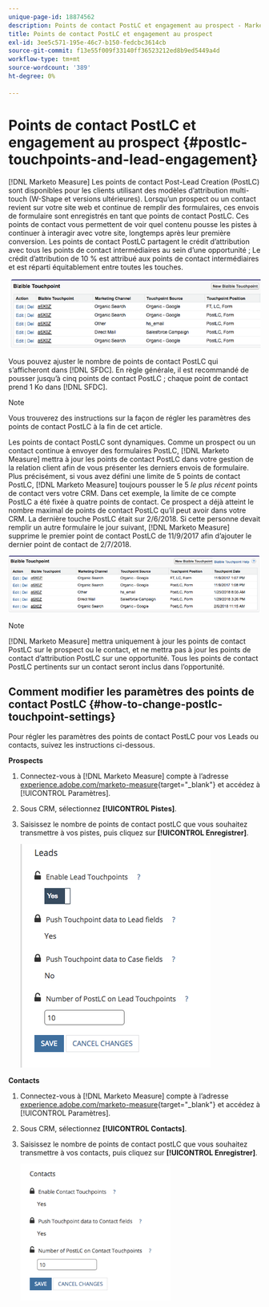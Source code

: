 ```yaml
---
unique-page-id: 18874562
description: Points de contact PostLC et engagement au prospect - Marketo Measure - Documentation du produit
title: Points de contact PostLC et engagement au prospect
exl-id: 3ee5c571-195e-46c7-b150-fedcbc3614cb
source-git-commit: f13e55f009f33140ff36523212ed8b9ed5449a4d
workflow-type: tm+mt
source-wordcount: '389'
ht-degree: 0%

---
```


# Points de contact PostLC et engagement au prospect {#postlc-touchpoints-and-lead-engagement}

[!DNL Marketo Measure] Les points de contact Post-Lead Creation (PostLC) sont disponibles pour les clients utilisant des modèles d’attribution multi-touch (W-Shape et versions ultérieures). Lorsqu’un prospect ou un contact revient sur votre site web et continue de remplir des formulaires, ces envois de formulaire sont enregistrés en tant que points de contact PostLC. Ces points de contact vous permettent de voir quel contenu pousse les pistes à continuer à interagir avec votre site, longtemps après leur première conversion. Les points de contact PostLC partagent le crédit d’attribution avec tous les points de contact intermédiaires au sein d’une opportunité ; Le crédit d’attribution de 10 % est attribué aux points de contact intermédiaires et est réparti équitablement entre toutes les touches.

![](assets/1.png)

Vous pouvez ajuster le nombre de points de contact PostLC qui s’afficheront dans [!DNL SFDC]. En règle générale, il est recommandé de pousser jusqu’à cinq points de contact PostLC ; chaque point de contact prend 1 Ko dans [!DNL SFDC].

>[!NOTE]
>
>Vous trouverez des instructions sur la façon de régler les paramètres des points de contact PostLC à la fin de cet article.

Les points de contact PostLC sont dynamiques. Comme un prospect ou un contact continue à envoyer des formulaires PostLC, [!DNL Marketo Measure] mettra à jour les points de contact PostLC dans votre gestion de la relation client afin de vous présenter les derniers envois de formulaire. Plus précisément, si vous avez défini une limite de 5 points de contact PostLC, [!DNL Marketo Measure] toujours pousser le 5 _le plus récent_ points de contact vers votre CRM.  Dans cet exemple, la limite de ce compte PostLC a été fixée à quatre points de contact. Ce prospect a déjà atteint le nombre maximal de points de contact PostLC qu’il peut avoir dans votre CRM. La dernière touche PostLC était sur 2/6/2018. Si cette personne devait remplir un autre formulaire le jour suivant, [!DNL Marketo Measure] supprime le premier point de contact PostLC de 11/9/2017 afin d’ajouter le dernier point de contact de 2/7/2018.

![](assets/2.png)

>[!NOTE]
>
>[!DNL Marketo Measure] mettra uniquement à jour les points de contact PostLC sur le prospect ou le contact, et ne mettra pas à jour les points de contact d’attribution PostLC sur une opportunité. Tous les points de contact PostLC pertinents sur un contact seront inclus dans l’opportunité.

## Comment modifier les paramètres des points de contact PostLC {#how-to-change-postlc-touchpoint-settings}

Pour régler les paramètres des points de contact PostLC pour vos Leads ou contacts, suivez les instructions ci-dessous.

**Prospects**

1. Connectez-vous à [!DNL Marketo Measure] compte à l’adresse [experience.adobe.com/marketo-measure](https://experience.adobe.com/marketo-measure){target="_blank"} et accédez à [!UICONTROL Paramètres].

1. Sous CRM, sélectionnez **[!UICONTROL Pistes]**.

1. Saisissez le nombre de points de contact postLC que vous souhaitez transmettre à vos pistes, puis cliquez sur **[!UICONTROL Enregistrer]**.

   ![](assets/3.png)

**Contacts**

1. Connectez-vous à [!DNL Marketo Measure] compte à l’adresse [experience.adobe.com/marketo-measure](https://experience.adobe.com/marketo-measure){target="_blank"} et accédez à [!UICONTROL Paramètres].

1. Sous CRM, sélectionnez **[!UICONTROL Contacts]**.

1. Saisissez le nombre de points de contact postLC que vous souhaitez transmettre à vos contacts, puis cliquez sur **[!UICONTROL Enregistrer]**.

   ![](assets/4.png)
